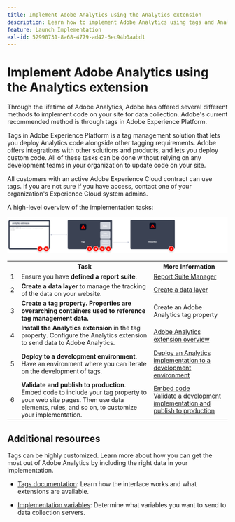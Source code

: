 ```yaml
---
title: Implement Adobe Analytics using the Analytics extension
description: Learn how to implement Adobe Analytics using tags and Analytics extension
feature: Launch Implementation
exl-id: 52990731-8a68-4779-ad42-6ec94b0aabd1
---
```

# Implement Adobe Analytics using the Analytics extension

Through the lifetime of Adobe Analytics, Adobe has offered several different methods to implement code on your site for data collection. Adobe's current recommended method is through tags in Adobe Experience Platform.

Tags in Adobe Experience Platform is a tag management solution that lets you deploy Analytics code alongside other tagging requirements. Adobe offers integrations with other solutions and products, and lets you deploy custom code. All of these tasks can be done without relying on any development teams in your organization to update code on your site.

All customers with an active Adobe Experience Cloud contract can use tags. If you are not sure if you have access, contact one of your organization's Experience Cloud system admins.

A high-level overview of the implementation tasks:



![How to implement Adobe Analytics using the Analytics extension workflow, as described in this section.](../assets/analytics-extension-annotated.png)

<table style="width:100%">

<tr>
<th style="width:5%"></th><th style="width:60%"><b>Task</b></th><th style="width:35%"><b>More Information</b></th>
</tr>

<tr>
<td> 1</td>
<td>Ensure you have <b>defined a report suite</b>.</td>
<td><a href="../../admin/admin/c-manage-report-suites/report-suites-admin.md">Report Suite Manager</a></td>
</tr>

<tr>
<td>2</td>
<td><b>Create a data layer</b> to manage the tracking of the data on your website.</td>
<td>
<a href="../prepare/data-layer.md">Create a data layer</a>
</td>
</tr>

<tr>
<td>3</td>
<td><b><b>Create a tag property</b>. Properties are overarching containers used to reference tag management data.</td>
<td><a ref="../launch/create-analytics-property.md">Create an Adobe Analytics tag property</a></td>
</tr>

<tr>
<td>4</td><td><b>Install the Analytics extension</b> in the tag property. Configure the Analytics extension to send data to Adobe Analytics.</td>
<td><a href="https://experienceleague.adobe.com/docs/experience-platform/tags/extensions/client/analytics/overview.html?lang=en">Adobe Analytics extension overview</a></td>
</tr>

<tr>
<td>5</td>
<td><b>Deploy to a development environment</b>. Have an environment where you can iterate on the development of tags.</td>
<td><a href="./deploy-dev.md">Deploy an Analytics implementation to a development environment</td>
</tr>

<tr>
<td>6</td> 
<td><b>Validate and publish to production</b>. Embed code to include your tag property to your web site pages. Then use data elements, rules, and so on, to customize your implementation.</td>
<td><a href="https://experienceleague.adobe.com/docs/experience-platform/tags/publish/environments/environments.html?lang=en#embed-code">Embed code</a><br/><a href="./validate-publish-prod.md">Validate a development implementation and publish to production</a></td>
</tr>

</table>

## Additional resources

Tags can be highly customized. Learn more about how you can get the most out of Adobe Analytics by including the right data in your implementation.

- [Tags documentation](https://experienceleague.adobe.com/docs/experience-platform/tags/home.html#): Learn how the interface works and what extensions are available.

- [Implementation variables](../vars/overview.md): Determine what variables you want to send to data collection servers.
